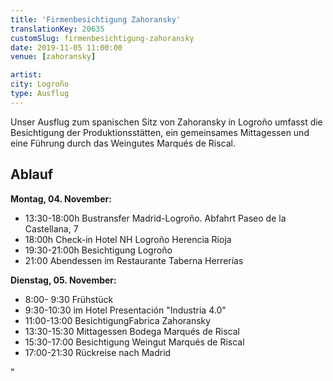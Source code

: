 ```yaml
---
title: 'Firmenbesichtigung Zahoransky'
translationKey: 20635
customSlug: firmenbesichtigung-zahoransky
date: 2019-11-05 11:00:00
venue: [zahoransky]

artist:
city: Logroño
type: Ausflug
---
```


Unser Ausflug zum spanischen Sitz von Zahoransky in Logroño umfasst die Besichtigung der Produktionsstätten, ein gemeinsames Mittagessen und eine Führung durch das Weingutes Marqués de Riscal.

## Ablauf

<strong>Montag, 04. November:</strong>

<ul>

 <li>13:30-18:00h Bustransfer Madrid-Logroño. Abfahrt Paseo de la Castellana, 7</li>

 <li>18:00h Check-in Hotel NH Logroño Herencia Rioja</li>

 <li>19:30-21:00h Besichtigung Logroño</li>

 <li>21:00 Abendessen im Restaurante Taberna Herrerías</li>

</ul>

<strong>Dienstag, 05. November:</strong>

<ul>

 <li>8:00- 9:30 Frühstück</li>

 <li>9:30-10:30 im Hotel Presentación "Industria 4.0"</li>

 <li>11:00-13:00 BesichtigungFabrica Zahoransky</li>

 <li>13:30-15:30 Mittagessen Bodega Marqués de Riscal</li>

 <li>15:30-17:00 Besichtigung Weingut Marqués de Riscal</li>

 <li>17:00-21:30 Rückreise nach Madrid</li>

</ul>"
